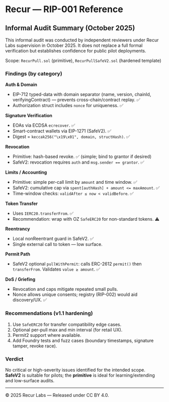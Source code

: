 
# Recur — RIP-001 Reference
## Informal Audit Summary (October 2025)

This informal audit was conducted by independent reviewers under Recur Labs supervision in October 2025. It does not replace a full formal verification but establishes confidence for public pilot deployments.

Scope: `RecurPull.sol` (primitive), `RecurPullSafeV2.sol` (hardened template)

### Findings (by category)

**Auth & Domain**
- EIP-712 typed-data with domain separator (name, version, chainId, verifyingContract) — prevents cross-chain/contract replay. ✅
- Authorization struct includes `nonce` for uniqueness. ✅

**Signature Verification**
- EOAs via ECDSA `ecrecover`. ✅
- Smart-contract wallets via EIP-1271 (SafeV2). ✅
- Digest = `keccak256("\x19\x01", domain, structHash)`. ✅

**Revocation**
- Primitive: hash-based revoke. ✅ (simple; bind to grantor if desired)
- SafeV2: revocation requires `auth` and `msg.sender == grantor`. ✅

**Limits / Accounting**
- Primitive: simple per-call limit by `amount` and time window. ✅
- SafeV2: cumulative cap via `spent[authHash] + amount <= maxAmount`. ✅
- Time-window checks: `validAfter ≤ now < validBefore`. ✅

**Token Transfer**
- Uses `IERC20.transferFrom`. ✅
- Recommendation: wrap with OZ `SafeERC20` for non-standard tokens. ⚠️

**Reentrancy**
- Local nonReentrant guard in SafeV2. ✅
- Single external call to token — low surface.

**Permit Path**
- SafeV2 optional `pullWithPermit`: calls ERC-2612 `permit()` then `transferFrom`. Validates `value ≥ amount`. ✅

**DoS / Griefing**
- Revocation and caps mitigate repeated small pulls.
- Nonce allows unique consents; registry (RIP-002) would aid discovery/UX. ✅

### Recommendations (v1.1 hardening)
1. Use `SafeERC20` for transfer compatibility edge cases.
2. Optional per-pull max and min interval (for retail UX).
3. Permit2 support where available.
4. Add Foundry tests and fuzz cases (boundary timestamps, signature tamper, revoke race).

### Verdict
No critical or high-severity issues identified for the intended scope.  
**SafeV2** is suitable for pilots; the **primitive** is ideal for learning/extending and low-surface audits.

---

© 2025 Recur Labs — Released under CC BY 4.0.
